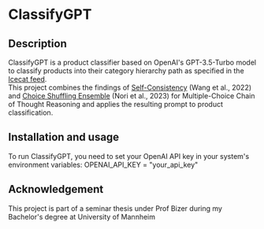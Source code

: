 # ClassifyGPT

## Description
ClassifyGPT is a product classifier based on OpenAI's GPT-3.5-Turbo model to classify products into their category hierarchy path as specified in the [Icecat feed](https://icecat.biz/).  
This project combines the findings of [Self-Consistency]( 	
https://doi.org/10.48550/arXiv.2203.11171) (Wang et al., 2022) and [Choice Shuffling Ensemble]( 	
https://doi.org/10.48550/arXiv.2311.16452) (Nori et al., 2023) for Multiple-Choice Chain of Thought Reasoning and applies the resulting prompt to product classification.

## Installation and usage
To run ClassifyGPT, you need to set your OpenAI API key in your system's environment variables: OPENAI_API_KEY = "your_api_key"

## Acknowledgement
This project is part of a seminar thesis under Prof Bizer during my Bachelor's degree at University of Mannheim
